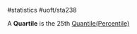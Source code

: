 #statistics #uoft/sta238 

A **Quartile** is the 25th [Quantile(Percentile)](../STA237%20Notes/Quantile(Percentile).md)